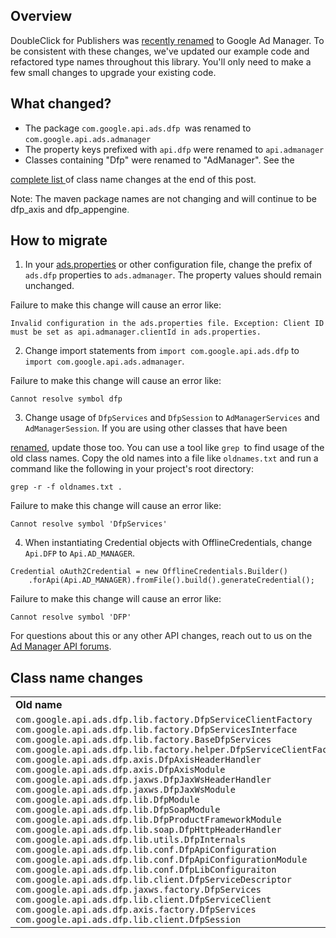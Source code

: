 ## Overview

DoubleClick for Publishers was [recently renamed](https://www.blog.google/products/admanager/introducing-google-ad-manager/) to Google Ad Manager. To be consistent with these changes, we've updated our example code and refactored type names throughout this library. You'll only need to make a few small changes to upgrade your existing code. 


## What changed?



*   The package `com.google.api.ads.dfp `was renamed to `com.google.api.ads.admanager`
*   The property keys prefixed with `api.dfp` were renamed to `api.admanager`
*   Classes containing "Dfp" were renamed to "AdManager". See the 

[complete list ](#class-name-changes)of class name changes at the end of this post.

Note: The maven package names are not changing and will continue to be dfp_axis and dfp_appengine<span style="color:#0d904f;">.</span>


## How to migrate

1. In your [ads.properties](https://github.com/googleads/googleads-java-lib/blob/master/examples/admanager_axis/src/main/resources/ads.properties) or other configuration file, change the prefix of `ads.dfp` properties to `ads.admanager`. The property values should remain unchanged. 

Failure to make this change will cause an error like:


```
Invalid configuration in the ads.properties file. Exception: Client ID must be set as api.admanager.clientId in ads.properties.
```


2. Change import statements from `import com.google.api.ads.dfp` to `import com.google.api.ads.admanager`.

Failure to make this change will cause an error like:


```
Cannot resolve symbol dfp
```


3. Change usage of `DfpServices` and `DfpSession` to `AdManagerServices` and `AdManagerSession`. If you are using other classes that have been 

[renamed](#class-name-changes), update those too. You can use a tool like `grep `to find usage of the old class names. Copy the old names into a file like `oldnames.txt` and run a command like the following in your project's root directory:


```
grep -r -f oldnames.txt .
```


Failure to make this change will cause an error like:


```
Cannot resolve symbol 'DfpServices'
```


4. When instantiating Credential objects with OfflineCredentials, change `Api.DFP` to `Api.AD_MANAGER`.


```
Credential oAuth2Credential = new OfflineCredentials.Builder()
    .forApi(Api.AD_MANAGER).fromFile().build().generateCredential();
```


Failure to make this change will cause an error like:


```
Cannot resolve symbol 'DFP'
```


<span style="color:#212121;">For questions about this or any other API changes, reach out to us on the [Ad Manager API forums](https://groups.google.com/forum/#!forum/google-doubleclick-for-publishers-api)<span style="color:#212121;">.</span></span>


## Class name changes


<table>
  <tr>
   <td><strong>Old name</strong>
   </td>
   <td><strong>New name</strong>
   </td>
  </tr>
  <tr>
   <td>
<code>com.google.api.ads.dfp.lib.factory.DfpServiceClientFactory</code>
<code>com.google.api.ads.dfp.lib.factory.DfpServicesInterface</code>
<code>com.google.api.ads.dfp.lib.factory.BaseDfpServices</code>
<code>com.google.api.ads.dfp.lib.factory.helper.DfpServiceClientFactoryHelper</code>
<code>com.google.api.ads.dfp.axis.DfpAxisHeaderHandler</code>
<code>com.google.api.ads.dfp.axis.DfpAxisModule</code>
<code>com.google.api.ads.dfp.jaxws.DfpJaxWsHeaderHandler</code>
<code>com.google.api.ads.dfp.jaxws.DfpJaxWsModule</code>
<code>com.google.api.ads.dfp.lib.DfpModule</code>
<code>com.google.api.ads.dfp.lib.DfpSoapModule</code>
<code>com.google.api.ads.dfp.lib.DfpProductFrameworkModule</code>
<code>com.google.api.ads.dfp.lib.soap.DfpHttpHeaderHandler</code>
<code>com.google.api.ads.dfp.lib.utils.DfpInternals</code>
<code>com.google.api.ads.dfp.lib.conf.DfpApiConfiguration</code>
<code>com.google.api.ads.dfp.lib.conf.DfpApiConfigurationModule</code>
<code>com.google.api.ads.dfp.lib.conf.DfpLibConfiguraiton</code>
<code>com.google.api.ads.dfp.lib.client.DfpServiceDescriptor</code>
<code>com.google.api.ads.dfp.jaxws.factory.DfpServices</code>
<code>com.google.api.ads.dfp.lib.client.DfpServiceClient</code>
<code>com.google.api.ads.dfp.axis.factory.DfpServices</code>
<code>com.google.api.ads.dfp.lib.client.DfpSession</code>
   </td>
   <td>
<code>com.google.api.ads.admanager.lib.factory.AdManagerServiceClientFactory</code>
<code>com.google.api.ads.admanager.lib.factory.AdManagerServicesInterface</code>
<code>com.google.api.ads.admanger.lib.factory.BaseAdManagerServices</code>
<code>com.google.api.ads.admanager.lib.factory.helper.AdManagerServiceClientFactoryHelper</code>
<code>com.google.api.ads.admanager.axis.AdManagerAxisHeaderHandler</code>
<code>com.google.api.ads.admanager.axis.AdManagerAxisModule</code>
<code>com.google.api.ads.admanager.jaxws.AdManagerJaxWsHeaderHandler</code>
<code>com.google.api.ads.admanager.jaxws.AdManagerJaxWsModule</code>
<code>com.google.api.ads.admanager.lib.AdManagerModule</code>
<code>com.google.api.ads.admanager.lib.AdManagerSoapModule</code>
<code>com.google.api.ads.admanager.lib.AdManagerProductFrameworkModule</code>
<code>com.google.api.ads.admanager.lib.soap.AdManagerHeaderHandler</code>
<code>com.google.api.ads.admanager.lib.utils.AdManagerInternals</code>
<code>com.google.api.ads.admanager.lib.conf.AdManagerApiConfiguration</code>
<code>com.google.api.ads.admanager.lib.conf.AdManagerApiConfigurationModule</code>
<code>com.google.api.ads.admanager.lib.conf.AdManagerLibConfiguraiton</code>
<code>com.google.api.ads.admanager.lib.client.AdManagerServiceDescriptor</code>
<code>com.google.api.ads.admanager.jaxws.factory.AdManagerServices</code>
<code>com.google.api.ads.admanager.lib.client.AdManagerServiceClient</code>
<code>com.google.api.ads.admanager.axis.factory.AdManagerServices</code>
<code>com.google.api.ads.admanager.lib.client.AdManagerSession</code>
   </td>
  </tr>
</table>

